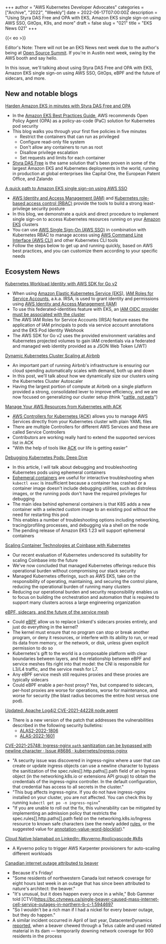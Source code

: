 +++
author = "AWS Kubernetes Developer Advocates"
categories = ["Archive", "2022", "Weekly"]
date = 2022-06-17T07:00:00Z
description = "Using Styra DAS Free and OPA with EKS, Amazon EKS single sign-on using AWS SSO, GitOps, K9s, and more"
draft = false
slug = "021"
title = "EKS News 021"
+++

{{< eo >}}

Editor's Note: There will not be an EKS News next week due to the author's being at [Open Source Summit](https://events.linuxfoundation.org/open-source-summit-north-america/). If you're in Austin next week, swing by the AWS booth and say hello.

In this issue, we'll talking about using Styra DAS Free and OPA with EKS, Amazon EKS single sign-on using AWS SSO, GitOps, eBPF and the future of sidecars, and more.

## New and notable blogs

[Harden Amazon EKS in minutes with Styra DAS Free and OPA](https://aws.amazon.com/blogs/containers/harden-amazon-eks-in-minutes-styra-das-free-and-opa/)

* In the [Amazon EKS Best Practices Guide](https://aws.github.io/aws-eks-best-practices/), AWS recommends Open Policy Agent (OPA) as a policy-as-code (PaC) solution for Kubernetes pod security
* This blog walks you through your first five policies in five minutes
  * Restrict the containers that can run as privileged
  * Configure read-only file system
  * Don't allow any containers to run as root
  * Disallow privilege escalation
  * Set requests and limits for each container
* [Styra DAS Free](https://aws.amazon.com/marketplace/pp/prodview-4qemlqp6lodwg) is the same solution that's been proven in some of the largest Amazon EKS and Kubernetes deployments in the world, running in production at global enterprises like Capital One, the European Patent Office, and Zalando

[A quick path to Amazon EKS single sign-on using AWS SSO](https://aws.amazon.com/blogs/containers/a-quick-path-to-amazon-eks-single-sign-on-using-aws-sso/)

* [AWS Identity and Access Management (IAM)](https://docs.aws.amazon.com/IAM/latest/UserGuide/introduction.html) and [Kubernetes role-based access control (RBAC)](https://kubernetes.io/docs/reference/access-authn-authz/rbac/) provide the tools to build a strong least-privilege security posture
* In this blog, we demonstrate a quick and direct procedure to implement single sign-on to access Kubernetes resources running on your [Amazon EKS](https://docs.aws.amazon.com/eks/latest/userguide/what-is-eks.html) clusters
* You can use [AWS Single Sign-On (AWS SSO)](https://docs.aws.amazon.com/singlesignon/latest/userguide/what-is.html) in combination with Kubernetes RBAC to manage access using [AWS Command Line Interface (AWS CLI)](https://docs.aws.amazon.com/cli/latest/userguide/cli-chap-welcome.html) and other Kubernetes CLI tools
* Follow the steps below to get up and running quickly, based on AWS best practices, and you can customize them according to your specific needs

## Ecosystem News

[Kubernetes Workload Identity with AWS SDK for Go v2](https://blog.jimmyray.io/kubernetes-workload-identity-with-aws-sdk-for-go-v2-927d2f258057)

* When using [Amazon Elastic Kubernetes Service (EKS)](https://aws.amazon.com/eks/), [IAM Roles for Service Accounts](https://docs.aws.amazon.com/eks/latest/userguide/iam-roles-for-service-accounts-technical-overview.html), a.k.a. IRSA, is used to grant identity and permissions using [AWS Identity and Access Management (IAM)](https://aws.amazon.com/iam/)
* To use this federated-identities feature with EKS, an [IAM OIDC provider must be associated with the cluster](https://docs.aws.amazon.com/eks/latest/userguide/enable-iam-roles-for-service-accounts.html)
* The AWS IAM Roles for Service Accounts (IRSA) feature eases the application of IAM principals to pods via service account annotations and the EKS Pod Identity Webhook
* The AWS SDK for Go v2 uses the provided environment variables and Kubernetes projected volumes to gain IAM credentials via a federated and managed web identity provided as a JSON Web Token (JWT)

[Dynamic Kubernetes Cluster Scaling at Airbnb](https://medium.com/airbnb-engineering/dynamic-kubernetes-cluster-scaling-at-airbnb-d79ae3afa132)  

* An important part of running Airbnb's infrastructure is ensuring our cloud spending automatically scales with demand, both up and down
* In this post, we'll talk about how we dynamically size our clusters using the Kubernetes Cluster Autoscaler
* Having the largest portion of compute at Airbnb on a single platform provided a strong, consolidated lever to improve efficiency, and we are now focused on generalizing our cluster setup (think "[cattle, not pets](http://cloudscaling.com/blog/cloud-computing/the-history-of-pets-vs-cattle/)")

[Manage Your AWS Resources from Kubernetes with ACK](https://eminalemdar.medium.com/manage-your-aws-resources-from-kubernetes-with-ack-3cf06a4b0770)

* [AWS Controllers for Kubernetes (ACK)](https://aws-controllers-k8s.github.io/community/) allows you to manage AWS Services directly from your Kubernetes cluster with plain YAML files
* There are multiple Controllers for different AWS Services and these are called Service Controllers
* Contributors are working really hard to extend the supported services list in ACK
* "With the help of tools like [ACK](https://aws-controllers-k8s.github.io/community/) our life is getting easier"

[Debugging Kubernetes Pods: Deep Dive](https://medium.com/better-programming/debugging-kubernetes-pods-deep-dive-d6b2814cd8ce)

* In this article, I will talk about debugging and troubleshooting Kubernetes pods using ephemeral containers
* [Ephemeral containers](https://kubernetes.io/docs/concepts/workloads/pods/ephemeral-containers/) are useful for interactive troubleshooting when `kubectl exec` is insufficient because a container has crashed or a container image doesn't include debugging utilities, such as distroless images, or the running pods don't have the required privileges for debugging
* The main idea behind ephemeral containers is that K8S adds a new container with a selected custom image to an existing pod without the need for restarting this pod
* This enables a number of troubleshooting options including networking, tracing/profiling processes, and debugging via a shell on the node
* The pending release of Amazon EKS 1.23 will support ephemeral containers

[Scaling Container Technologies at Coinbase with Kubernetes](https://blog.coinbase.com/scaling-container-technologies-at-coinbase-with-kubernetes-de18efa9389f)

* Our recent evaluation of Kubernetes underscored its suitability for scaling Coinbase into the future
* We've now concluded that managed Kubernetes offerings reduce this operational burden without compromising our stack security
* Managed Kubernetes offerings, such as AWS EKS, take on the responsibility of operating, maintaining, and securing the control plane, reducing the operational burden of running many clusters
* Reducing our operational burden and security responsibility enables us to focus on building the orchestration and automation that is required to support many clusters across a large engineering organization

[eBPF, sidecars, and the future of the service mesh](https://buoyant.io/2022/06/07/ebpf-sidecars-and-the-future-of-the-service-mesh/)

* Could [eBPF](https://ebpf.io/) allow us to replace Linkerd's sidecars proxies entirely, and just do everything in the kernel?
* The kernel must ensure that no program can stop or break another program, or deny it resources, or interfere with its ability to run, or read its data from memory, or the network, or disk, unless given explicit permission to do so
* Kubernetes's gift to the world is a composable platform with clear boundaries between layers, and the relationship between eBPF and service meshes fits right into that model: the CNI is responsible for L3/L4 traffic, and the service mesh for L7.
* Any eBPF service mesh still requires proxies and these proxies are typically sidecars
* Could eBPF enable a per-host proxy? Yes, but compared to sidecars, per-host proxies are worse for operations, worse for maintenance, and worse for security (the blast radius becomes the entire host versus one pod).

[Updated: Apache Log4j2 CVE-2021-44228 node agent](https://github.com/aws-samples/kubernetes-log4j-cve-2021-44228-node-agent)

* There is a new version of the patch that addresses the vulnerabilities described in the following security bulletins:
  * [ALAS2-2022-1806](https://alas.aws.amazon.com/AL2/ALAS-2022-1806.html)
  * [ALAS-2022-1601](https://alas.aws.amazon.com/ALAS-2022-1601.html)

[CVE-2021-25748: Ingress-nginx `path` sanitization can be bypassed with newline character · Issue #8686 · kubernetes/ingress-nginx](https://github.com/kubernetes/ingress-nginx/issues/8686)

* "A security issue was discovered in ingress-nginx where a user that can create or update ingress objects can use a newline character to bypass the sanitization of the spec.rules[].http.paths[].path field of an Ingress object (in the networking.k8s.io or extensions API group) to obtain the credentials of the ingress-nginx controller. In the default configuration, that credential has access to all secrets in the cluster."
* "This bug affects ingress-nginx. If you do not have ingress-nginx installed on your cluster, you are not affected. You can check this by running `kubectl get po -n ingress-nginx`"
* "If you are unable to roll out the fix, this vulnerability can be mitigated by implementing an admission policy that restricts the spec.rules[].http.paths[].path field on the networking.k8s.io/Ingress resource to known safe characters (see the newly added [rules](https://github.com/kubernetes/ingress-nginx/blame/main/internal/ingress/inspector/rules.go), or the suggested value for [annotation-value-word-blocklist](https://kubernetes.github.io/ingress-nginx/user-guide/nginx-configuration/configmap/#annotation-value-word-blocklist))."

[Cloud Native Islamabad on LinkedIn: #kyverno #policyascode #k8s](https://www.linkedin.com/feed/update/urn:li:activity:6942726553889837056/)

* A Kyverno policy to trigger AWS Karpenter provisioners for auto-scaling different workloads

[Canadian internet outage attributed to beaver](https://therecord.media/canadian-internet-outage-beaver/)

* Because it's Friday!
* "Some residents of northwestern Canada lost network coverage for eight hours last week in an outage that has since been attributed to nature's architect: the beaver."
* "It's unusual, but it does happen every once in a while," Bob Gammer told [CTV](https://bc.ctvnews.ca/single-beaver-caused-mass-internet-cell-service-outages-in-northern-b-c-1.5944697
* "So I wouldn't be a rich man if I had a nickel for every beaver outage, but they do happen."
* A similar incident occurred in April of last year, DatacenterDynamics [reported](https://www.datacenterdynamics.com/en/news/beaver-causes-internet-outage-in-a-uniquely-canadian-turn-of-events/), when a beaver chewed through a Telus cable and used related material in its dam — temporarily downing network coverage for 900 residents in the process